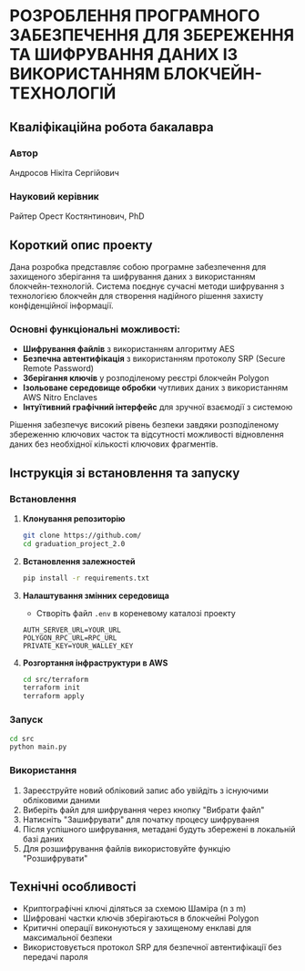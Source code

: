 # РОЗРОБЛЕННЯ ПРОГРАМНОГО ЗАБЕЗПЕЧЕННЯ ДЛЯ ЗБЕРЕЖЕННЯ ТА ШИФРУВАННЯ ДАНИХ ІЗ ВИКОРИСТАННЯМ БЛОКЧЕЙН-ТЕХНОЛОГІЙ

## Кваліфікаційна робота бакалавра

### Автор
Андросов Нікіта Сергійович

### Науковий керівник
Райтер Орест Костянтинович, PhD

## Короткий опис проекту

Дана розробка представляє собою програмне забезпечення для захищеного зберігання та шифрування даних з використанням блокчейн-технологій. Система поєднує сучасні методи шифрування з технологією блокчейн для створення надійного рішення захисту конфіденційної інформації.

### Основні функціональні можливості:

- **Шифрування файлів** з використанням алгоритму AES
- **Безпечна автентифікація** з використанням протоколу SRP (Secure Remote Password)
- **Зберігання ключів** у розподіленому реєстрі блокчейн Polygon
- **Ізольоване середовище обробки** чутливих даних з використанням AWS Nitro Enclaves
- **Інтуїтивний графічний інтерфейс** для зручної взаємодії з системою

Рішення забезпечує високий рівень безпеки завдяки розподіленому збереженню ключових часток та відсутності можливості відновлення даних без необхідної кількості ключових фрагментів.

## Інструкція зі встановлення та запуску

### Встановлення

1. **Клонування репозиторію**
   ```bash
   git clone https://github.com/
   cd graduation_project_2.0
   ```

2. **Встановлення залежностей**
   ```bash
   pip install -r requirements.txt
   ```

3. **Налаштування змінних середовища**
   - Створіть файл `.env` в кореневому каталозі проекту
   ```
   AUTH_SERVER_URL=YOUR_URL
   POLYGON_RPC_URL=RPC_URL
   PRIVATE_KEY=YOUR_WALLEY_KEY
   ```

4. **Розгортання інфраструктури в AWS**
   ```bash
   cd src/terraform
   terraform init
   terraform apply
   ```

### Запуск
   ```bash
   cd src
   python main.py
   ```

### Використання

1. Зареєструйте новий обліковий запис або увійдіть з існуючими обліковими даними
2. Виберіть файл для шифрування через кнопку "Вибрати файл"
3. Натисніть "Зашифрувати" для початку процесу шифрування
4. Після успішного шифрування, метадані будуть збережені в локальній базі даних
5. Для розшифрування файлів використовуйте функцію "Розшифрувати"

## Технічні особливості

- Криптографічні ключі діляться за схемою Шаміра (n з m)
- Шифровані частки ключів зберігаються в блокчейні Polygon
- Критичні операції виконуються у захищеному енклаві для максимальної безпеки
- Використовується протокол SRP для безпечної автентифікації без передачі пароля